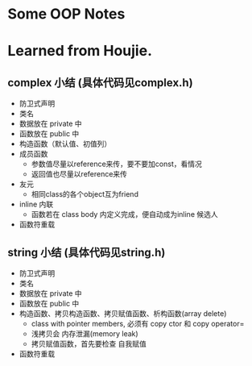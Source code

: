 # Some OOP Notes
# Learned from Houjie.

## complex 小结  (具体代码见complex.h)
* 防卫式声明
* 类名
* 数据放在 private 中
* 函数放在 public 中
* 构造函数（默认值、初值列）
* 成员函数
    * 参数值尽量以reference来传，要不要加const，看情况
    * 返回值也尽量以reference来传
* 友元
    * 相同class的各个object互为friend
* inline 内联
    * 函数若在 class body 内定义完成，便自动成为inline 候选人
* 函数符重载

## string 小结  (具体代码见string.h)
* 防卫式声明
* 类名
* 数据放在 private 中
* 函数放在 public 中
* 构造函数、拷贝构造函数、拷贝赋值函数、析构函数(array delete)
    * class with pointer members, 必须有 copy ctor 和 copy operator=
    * 浅拷贝会 内存泄漏(memory leak)
    * 拷贝赋值函数，首先要检查 自我赋值
* 函数符重载

